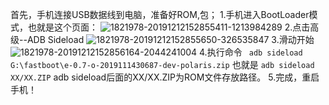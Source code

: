 首先，手机连接USB数据线到电脑，准备好ROM,包；
1.手机进入BootLoader模式，也就是这个页面：
![1821978-20191212152855411-1213984289](https://github.com/user-attachments/assets/d553d9d1-9dee-44d9-bc4d-b8ecc31ff146)
2.点击高级--ADB Sideload
![1821978-20191212152855650-326535847](https://github.com/user-attachments/assets/92397cfd-cc33-478d-93e9-eb8c812ac3a0)
3.滑动开始
![1821978-20191212152856164-2044241004](https://github.com/user-attachments/assets/d45a5a46-0123-4f6f-8141-4d19890d7822)
4.执行命令  ` adb sideload G:\fastboot\e-0.7-o-2019111430687-dev-polaris.zip`
 也就是  `adb sideload XX/XX.ZIP`    adb sideload后面的XX/XX.ZIP为ROM文件存放路径。
5.完成，重启手机！